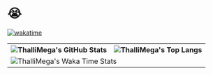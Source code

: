# 😭  

[![wakatime](https://wakatime.com/badge/user/4cc875c2-7bcf-4922-b15e-8c472a32345b.svg)](https://wakatime.com/@4cc875c2-7bcf-4922-b15e-8c472a32345b)

<table>
  <tr>
    <th>
      <img alt="ThalliMega's GitHub Stats" src="https://github-readme-stats-git-masterrstaa-rickstaa.vercel.app/api?username=ThalliMega&show_icons=true&theme=transparent&hide_border=true" align="center" />
    </th>
    <th>
      <img alt="ThalliMega's Top Langs" src="https://github-readme-stats-git-masterrstaa-rickstaa.vercel.app/api/top-langs/?username=ThalliMega&layout=compact&theme=transparent&hide_border=true&langs_count=10&hide=CMake" align="center" /> 
    </th>
  </tr>
  <tr>
    <td colspan=2>
      <img alt="ThalliMega's Waka Time Stats" src="https://github-readme-stats.vercel.app/api/wakatime?username=ThalliMega&hide_border=true&layout=compact&theme=transparent&custom_title=Wakatime%20Stats%20This%20Week" align="center" />
    </td>
  </tr>
</table>

